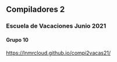 ## Compiladores 2
### Escuela de Vacaciones Junio 2021

#### Grupo 10

https://lnmrcloud.github.io/compi2vacas21/

